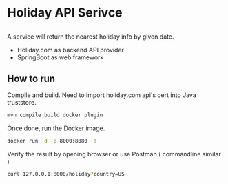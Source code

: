 # Holiday API Serivce
## 

A service will return the nearest holiday info by given date.

- Holiday.com as backend API provider
- SpringBoot as web framework


## How to run

Compile and build. Need to import holiday.com api's cert into Java truststore.

```sh
mvn compile build docker plugin
```

Once done, run the Docker image.

```sh
docker run -d -p 8000:8080 -d
```


Verify the result by opening browser or use Postman ( commandline similar )
```sh
curl 127.0.0.1:8000/holiday?country=US
```
